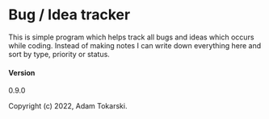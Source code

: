 ﻿# Bug / Idea tracker

This is simple program which helps track all bugs and ideas which occurs while
coding. Instead of making notes I can write down everything here and sort by
type, priority or status.

#### Version
0.9.0 

Copyright (c) 2022, Adam Tokarski.